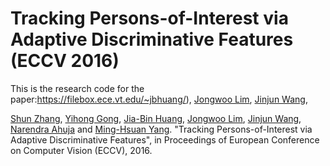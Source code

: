 # Tracking Persons-of-Interest via Adaptive Discriminative Features (ECCV 2016)

This is the research code for the paper:https://filebox.ece.vt.edu/~jbhuang/), [Jongwoo Lim](https://filebox.ece.vt.edu/~jbhuang/), [Jinjun Wang](http://gr.xjtu.edu.cn/web/jinjun/english), [](http://vision.ai.illinois.edu/ahuja.html)

[Shun Zhang](http://shunzhang.me.pn/), [Yihong Gong](http://gr.xjtu.edu.cn/web/ygong/home), [Jia-Bin Huang](https://filebox.ece.vt.edu/~jbhuang/), [Jongwoo Lim](https://filebox.ece.vt.edu/~jbhuang/), [Jinjun Wang](http://gr.xjtu.edu.cn/web/jinjun/english), [Narendra Ahuja](http://vision.ai.illinois.edu/ahuja.html) and [Ming-Hsuan Yang](http://faculty.ucmerced.edu/mhyang/). "Tracking Persons-of-Interest via Adaptive Discriminative Features", in Proceedings of European Conference on Computer Vision (ECCV), 2016.
